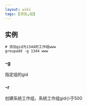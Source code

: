 ```yaml
---
layout: wiki
tags: [添加,组]
---
```


## 实例

```
# 添加gid为1344的工作组www
groupadd -g 1344 www
```


### -g

指定组的gid


### -r

创建系统工作组，系统工作组gid小于500
